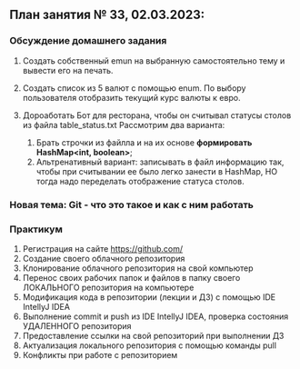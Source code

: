 ## План занятия № 33, 02.03.2023:

### Обсуждение домашнего задания
1. Создать собственный emun на выбранную самостоятельно тему и вывести его на печать.

2. Создать список из 5 валют с помощью enum.
   По выбору пользователя отобразить текущий курс валюты к евро.

3. Дороаботать Бот для ресторана, чтобы он считывал статусы столов из файла table_status.txt
Рассмотрим два варианта:
   1. Брать строчки из файлла и на их основе **формировать HashMap<int, boolean>**;
   2. Альтренативный вариант: записывать в файл информацию так, чтобы при считывании ее 
   было легко занести в HashMap, НО тогда надо переделать отображение статуса столов.

### Новая тема: Git - что это такое и как с ним работать 


### Практикум
1. Регистрация на сайте https://github.com/
2. Создание своего облачного репозитория
3. Клонирование облачного репозитория на свой компьютер
4. Перенос своих рабочих папок и файлов в папку своего ЛОКАЛЬНОГО репозитория на компьютере
4. Модификация кода в репозитории (лекции и ДЗ) с помощью IDE IntellyJ IDEA
5. Выполнение commit и push из IDE IntellyJ IDEA, проверка состояния УДАЛЕННОГО репозитория
6. Предоставление ссылки на свой репозиторий при выполнении ДЗ
7. Актуализация локального репозитория с помощью команды pull
8. Конфликты при работе с репозиторием




